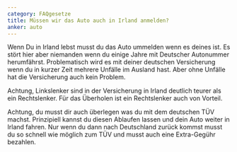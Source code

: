 ```yaml
---
category: FAQgesetze
title: Müssen wir das Auto auch in Irland anmelden?
anker: auto
---
```


Wenn Du in Irland lebst musst du das Auto ummelden wenn es deines ist. Es stört hier aber niemanden wenn du einige Jahre mit Deutscher Autonummer herumfährst. Problematisch wird es mit deiner deutschen Versicherung wenn du in kurzer Zeit mehrere Unfälle im Ausland hast. Aber ohne Unfälle hat die Versicherung auch kein Problem.

Achtung, Linkslenker sind in der Versicherung in Irland deutlich teurer als ein Rechtslenker. Für das Überholen ist ein Rechtslenker auch von Vorteil.

Achtung, du musst dir auch überlegen was du mit dem deutschen TÜV machst. Prinzipiell kannst du diesen Ablaufen lassen und dein Auto weiter in Irland fahren. Nur wenn du dann nach Deutschland zurück kommst musst du so schnell wie möglich zum TÜV und musst auch eine Extra-Gegühr bezahlen.
